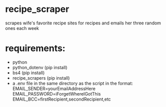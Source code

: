 # recipe_scraper
scrapes wife's favorite recipe sites for recipes and emails her three random ones each week

# requirements:
- python
- python_dotenv (pip install)
- bs4 (pip install)
- recipe_scrapers (pip install)
- a .env file in the same directory as the script in the format:
  EMAIL_SENDER=yourEmailAddressHere
  EMAIL_PASSWORD=iForgetWhereIGotThis
  EMAIL_BCC=firstRecipient,secondRecipient,etc
